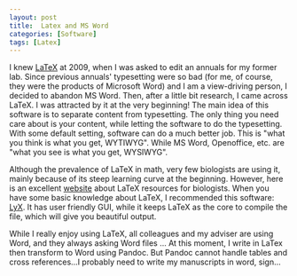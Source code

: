 ```yaml
---
layout: post
title:  Latex and MS Word
categories: [Software]
tags: [Latex]
---
```


I knew <a title="LaTeX " href="http://www.latex-project.org/" target="_blank">LaTeX</a> at 2009, when I was asked to edit an annuals for my former lab. Since previous annuals' typesetting were so bad (for me, of course, they were the products of Microsoft Word) and I am a view-driving person, I decided to abandon MS Word. Then, after a little bit research, I came across LaTeX. I was attracted by it at the very beginning! The main idea of this software is to separate content from typesetting. The only thing you need care about is your content, while letting the software to do the typesetting. With some default setting, software can do a much better job. This is "what you think is what you get, WYTIWYG". While MS Word, Openoffice, etc. are "what you see is what you get, WYSIWYG".

Although the prevalence of LaTeX in math, very few biologists are using it, mainly because of its steep learning curve at the beginning. However, here is an excellent <a title="website " href="http://www.ccrnp.ncifcrf.gov/~toms/latex.html" target="_blank">website</a> about LaTeX resources for biologists. When you have some basic knowledge about LaTeX, I recommended this software: <a title="LyX " href="http://www.lyx.org/" target="_blank">LyX</a>. It has user friendly GUI, while it keeps LaTeX as the core to compile the file, which will give you beautiful output.

While I really enjoy using LaTeX, all colleagues and my adviser are using Word, and they always asking Word files ... At this moment, I write in LaTex then transform to Word using Pandoc. But Pandoc cannot handle tables and cross references...I probably need to write my manuscripts in word, sign...
